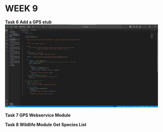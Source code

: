 # WEEK 9

**Task 6 Add a GPS stub**
![Screenshot](images/Task6-Screenshot.png)


**Task 7 GPS Webservice Module**




**Task 8 Wildlife Module Get Species List**
